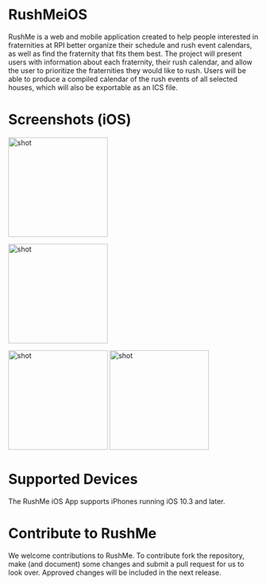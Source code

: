 <style type="text/css">
img[src*="screenshots"] {
   width:200px;
}
</style>

# RushMeiOS
RushMe is a web and mobile application created to help people interested in fraternities at RPI better organize their schedule and rush event calendars, as well as find the fraternity that fits them best. The project will present users with information about each fraternity, their rush calendar, and allow the user to prioritize the fraternities they would like to rush. Users will be able to produce a compiled calendar of the rush events of all selected houses, which will also be exportable as an ICS file.


# Screenshots (iOS)

![shot](https://raw.githubusercontent.com/RushMeTeam/RushMeiOS/master/fastlane/screenshots/en-US/iPhone%20X-FraternityMaster.png "Fraternity Master View")

![shot](https://raw.githubusercontent.com/RushMeTeam/RushMeiOS/master/fastlane/screenshots/en-US/iPhone%20X-FraternityDetail.png "Fraternity Detail View")

![shot](https://raw.githubusercontent.com/RushMeTeam/RushMeiOS/master/fastlane/screenshots/en-US/iPhone%20X-Searched.png "Fraternity Searching") ![shot](https://raw.githubusercontent.com/RushMeTeam/RushMeiOS/master/fastlane/screenshots/en-US/iPhone%20X-MenuOpen.png#screenshot "RushMe Menu")


# Supported Devices
The RushMe iOS App supports iPhones running iOS 10.3 and later.

# Contribute to RushMe
We welcome contributions to RushMe. To contribute fork the repository, make (and document) some changes and submit a pull request for us to look over. Approved changes will be included in the next release.
